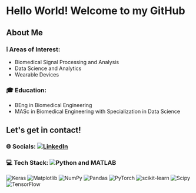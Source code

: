 # Hello World! Welcome to my GitHub

## About Me

### ❕ Areas of Interest:
- Biomedical Signal Processing and Analysis
- Data Science and Analytics
- Wearable Devices

### 🎓 Education:
- BEng in Biomedical Engineering
- MASc in Biomedical Engineering with Specialization in Data Science

## Let's get in contact!

### 🌐 Socials:  [![LinkedIn](https://img.shields.io/badge/LinkedIn-%230077B5.svg?logo=linkedin&logoColor=white)](https://linkedin.com/in/jonathan-kulpa) 

### 💻 Tech Stack:  ![Python](https://img.shields.io/badge/python-3670A0?style=flat-square&logo=python&logoColor=ffdd54) and MATLAB

![Keras](https://img.shields.io/badge/Keras-%23D00000.svg?style=flat-square&logo=Keras&logoColor=white) ![Matplotlib](https://img.shields.io/badge/Matplotlib-%23ffffff.svg?style=flat-square&logo=Matplotlib&logoColor=black) ![NumPy](https://img.shields.io/badge/numpy-%23013243.svg?style=flat-square&logo=numpy&logoColor=white) ![Pandas](https://img.shields.io/badge/pandas-%23150458.svg?style=flat-square&logo=pandas&logoColor=white) ![PyTorch](https://img.shields.io/badge/PyTorch-%23EE4C2C.svg?style=flat-square&logo=PyTorch&logoColor=white) ![scikit-learn](https://img.shields.io/badge/scikit--learn-%23F7931E.svg?style=flat-square&logo=scikit-learn&logoColor=white) ![Scipy](https://img.shields.io/badge/SciPy-%230C55A5.svg?style=flat-square&logo=scipy&logoColor=%white) ![TensorFlow](https://img.shields.io/badge/TensorFlow-%23FF6F00.svg?style=flat-square&logo=TensorFlow&logoColor=white)

<!-- Proudly created with GPRM ( https://gprm.itsvg.in ) -->
